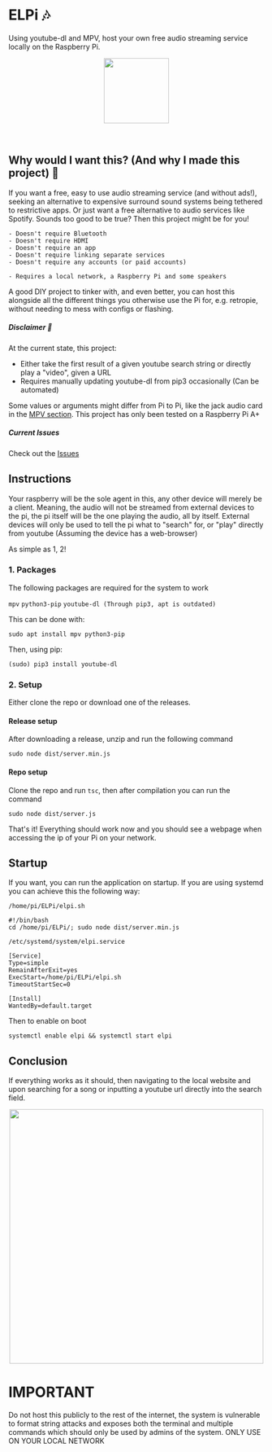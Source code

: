 # ELPi :notes:
Using youtube-dl and MPV, host your own free audio streaming service locally on the Raspberry Pi.

<p align="center">
  <img width="128" src="https://user-images.githubusercontent.com/14123880/184543425-90f57adf-c123-4138-aec1-b6c349e30eeb.png">
</p>
<br>

## Why would I want this? (And why I made this project) :thinking:
If you want a free, easy to use audio streaming service (and without ads!), seeking an alternative to expensive surround sound systems being tethered to restrictive apps. Or just want a free alternative to audio services like Spotify. Sounds too good to be true? Then this project might be for you!

```
- Doesn't require Bluetooth
- Doesn't require HDMI
- Doesn't require an app
- Doesn't require linking separate services
- Doesn't require any accounts (or paid accounts)
```
```
- Requires a local network, a Raspberry Pi and some speakers
```

A good DIY project to tinker with, and even better, you can host this alongside all the different things you otherwise use the Pi for, e.g. retropie, without needing to mess with configs or flashing.

##### Disclaimer :triangular_flag_on_post:
At the current state, this project:
* Either take the first result of a given youtube search string or directly play a "video", given a URL
* Requires manually updating youtube-dl from pip3 occasionally (Can be automated)

Some values or arguments might differ from Pi to Pi, like the jack audio card in the [MPV section](#mpv). This project has only been tested on a Raspberry Pi A+

##### Current Issues
Check out the [Issues](https://github.com/DefaultV/mpvberrypi/issues)

## Instructions
Your raspberry will be the sole agent in this, any other device will merely be a client. Meaning, the audio will not be streamed from external devices to the pi, the pi itself will be the one playing the audio, all by itself. External devices will only be used to tell the pi what to "search" for, or "play" directly from youtube (Assuming the device has a web-browser)

As simple as 1, 2!

<a name="packages"></a>
### 1. Packages
The following packages are required for the system to work

```mpv```
```python3-pip```
```youtube-dl (Through pip3, apt is outdated)```

This can be done with:

```
sudo apt install mpv python3-pip
```

Then, using pip:

```
(sudo) pip3 install youtube-dl
```

### 2. Setup
Either clone the repo or download one of the releases.

#### Release setup
After downloading a release, unzip and run the following command

```
sudo node dist/server.min.js
```

#### Repo setup
Clone the repo and run `tsc`, then after compilation you can run the command
```
sudo node dist/server.js
```

That's it! Everything should work now and you should see a webpage when accessing the ip of your Pi on your network.

## Startup
If you want, you can run the application on startup. If you are using systemd you can achieve this the following way:

`/home/pi/ELPi/elpi.sh`
```
#!/bin/bash
cd /home/pi/ELPi/; sudo node dist/server.min.js
```

`/etc/systemd/system/elpi.service`
```
[Service]
Type=simple
RemainAfterExit=yes
ExecStart=/home/pi/ELPi/elpi.sh
TimeoutStartSec=0

[Install]
WantedBy=default.target
```

Then to enable on boot
```
systemctl enable elpi && systemctl start elpi
```

## Conclusion
If everything works as it should, then navigating to the local website and upon searching for a song or inputting a youtube url directly into the search field.

<p align="center">
  <img width="500" src="https://user-images.githubusercontent.com/14123880/185797208-f70c50b4-02ef-47b1-907a-d7dee0510652.png">
</p>


# IMPORTANT
Do not host this publicly to the rest of the internet, the system is vulnerable to format string attacks and exposes both the terminal and multiple commands which should only be used by admins of the system. ONLY USE ON YOUR LOCAL NETWORK
